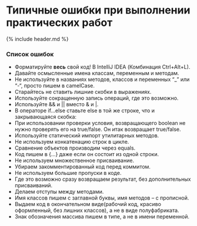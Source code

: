 Типичные ошибки при выполнении практических работ
====================

{% include header.md %}

### Список ошибок
+ Форматируйте **весь** свой код! В IntelliJ IDEA (Комбинация Ctrl+Alt+L).
+ Давайте осмысленные имена классам, переменным и методам.
+ Не используйте в названиях методов, классов и переменных “_” или “-“, просто пишем в camelCase.
+ Старайтесь не ставить лишние скобки в выражениях.
+ Используйте сокращенную запись операций, где это возможно.
+ Используйте &amp;&amp; и || вместо &amp; и |.
+ В операторе if…else ставьте else в той же строке, что и закрывающаяся скобка:
+ При использовании проверки условия, возвращающего boolean не нужно проверять его на true/false. Он итак возвращает 
true/false.
+ Используйте статический импорт утилитарных методов.
+ Не используем конкатенацию строк в цикле.
+ Сравнение объектов производим через equals.
+ Код пишем в {…} даже если он состоит из одной строки.
+ Не используем множественное присваивание.
+ Убираем закомментированный код перед коммитом.
+ Не используем большие пропуски в коде.
+ Где это возможно сразу возвращаем результат, без дополнительных присваиваний.
+ Делаем отступы между методами.
+ Имя классов пишем с заглавной буквы, имя методов – с прописной.
+ Выдаем код в окончательном виде(рабочий код, красиво оформленный, без лишних классов), а не в виде полуфабриката.
+ Знак обозначения массива пишем в типе, а не в имени переменной.